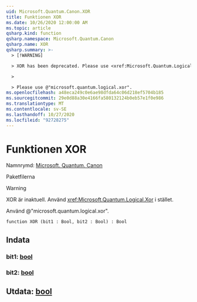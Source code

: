 ```yaml
---
uid: Microsoft.Quantum.Canon.XOR
title: Funktionen XOR
ms.date: 10/26/2020 12:00:00 AM
ms.topic: article
qsharp.kind: function
qsharp.namespace: Microsoft.Quantum.Canon
qsharp.name: XOR
qsharp.summary: >-
  > [!WARNING]

  > XOR has been deprecated. Please use <xref:Microsoft.Quantum.Logical.Xor> instead.

  >

  > Please use @"microsoft.quantum.logical.xor".
ms.openlocfilehash: a48eca249c0e6ae98dfda64c06d218ef5704b185
ms.sourcegitcommit: 29e0d88a30e4166fa580132124b0eb57e1f0e986
ms.translationtype: MT
ms.contentlocale: sv-SE
ms.lasthandoff: 10/27/2020
ms.locfileid: "92728275"
---
```

# <a name="xor-function"></a>Funktionen XOR

Namnrymd: [Microsoft. Quantum. Canon](xref:Microsoft.Quantum.Canon)

Paketfilerna [](https://nuget.org/packages/)


> [!WARNING]
> XOR är inaktuell. Använd <xref:Microsoft.Quantum.Logical.Xor> i stället.
>
> Använd @"microsoft.quantum.logical.xor".



```qsharp
function XOR (bit1 : Bool, bit2 : Bool) : Bool
```


## <a name="input"></a>Indata

### <a name="bit1--bool"></a>bit1: [bool](xref:microsoft.quantum.lang-ref.bool)




### <a name="bit2--bool"></a>bit2: [bool](xref:microsoft.quantum.lang-ref.bool)





## <a name="output--bool"></a>Utdata: [bool](xref:microsoft.quantum.lang-ref.bool)

